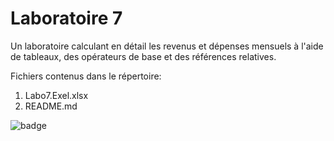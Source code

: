 # Laboratoire 7

Un laboratoire calculant en détail les revenus et dépenses mensuels à l'aide de tableaux, des opérateurs de base et des références relatives.

Fichiers contenus dans le répertoire:

1. Labo7.Exel.xlsx
2. README.md

![badge](https://img.shields.io/badge/Laboratoire%207-Termin%C3%A9-brightgreen)